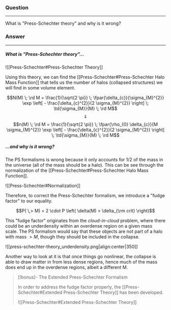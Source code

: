### Question
---
What is "Press-Schechter theory" and why is it wrong?

### Answer
---
##### What is "Press-Schechter theory"...

![[Press-Schechter#Press-Schechter Theory]]

Using this theory, we can find the [[Press-Schechter#Press-Schechter Halo Mass Function]] that tells us the number of halos (collapsed structures) we will find in some volume element.

$$N(M) \; \rd M = \frac{1}{\sqrt{2 \pi}} \; \fpar{\delta_{c}}{\sigma_{M}^{2}} \exp \left[ - \frac{\delta_{c}^{2}}{2 \sigma_{M}^{2}} \right] \; \td{\sigma_{M}}{M} \; \rd M$$
$$\Downarrow$$
$$n(M) \; \rd M = \frac{1}{\sqrt{2 \pi}} \; \fpar{\rho_{0} \delta_{c}}{M \sigma_{M}^{2}} \exp \left[ - \frac{\delta_{c}^{2}}{2 \sigma_{M}^{2}} \right] \; \td{\sigma_{M}}{M} \; \rd M$$

##### ...and why is it wrong?

The PS formalisms is wrong because it only accounts for $1/2$ of the mass in the universe (all of the mass should be a halo). This can be see through the normalization of the [[Press-Schechter#Press-Schechter Halo Mass Function]].

![[Press-Schechter#Normalization]]

Therefore, to correct the Press-Schechter formalism, we introduce a "fudge factor" to our equality.

$$P( \,> M) = 2 \cdot P \left( \delta(M) > \delta_{\rm crit} \right)$$

This "fudge factor" originates from the *cloud-in-cloud* problem, where there could be an underdensity within an overdense region on a given mass scale. The PS formalism would say that these objects are not part of a halo with mass $> M$, though they should be included in the collapse.

![[press-schechter-theory_underdensity.png|align:center|350]]

Another way to look at it is that once things go nonlinear, the collapse is able to draw matter in from less dense regions, hence much of the mass does end up in the overdense regions, albeit a different M.

> [!bonus]- The Extended Press-Schechter Formalism
> 
> In order to address the fudge factor properly, the [[Press-Schechter#Extended Press-Schechter Theory]] has been developed.
> 
> ![[Press-Schechter#Extended Press-Schechter Theory]]